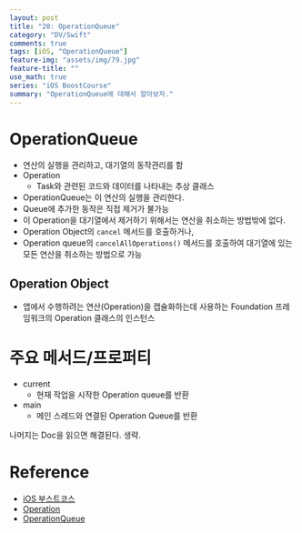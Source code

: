 ```yaml
---
layout: post
title: "20: OperationQueue"
category: "DV/Swift"
comments: true
tags: [iOS, "OperationQueue"]
feature-img: "assets/img/79.jpg"
feature-title: ""
use_math: true
series: "iOS BoostCourse"
summary: "OperationQueue에 대해서 알아보자."
---
```


# OperationQueue
* 연산의 실행을 관리하고, 대기열의 동작관리를 함
* Operation
  * Task와 관련된 코드와 데이터를 나타내는 추상 클래스
* OperationQueue는 이 연산의 실행을 관리한다.
* Queue에 추가한 동작은 직접 제거가 불가능
* 이 Operation을 대기열에서 제거하기 위해서는 연산을 취소하는 방법밖에 없다.
* Operation Object의 `cancel` 메서드를 호출하거나,
* Operation queue의 `cancelAllOperations()` 메서드를 호출하여 대기열에 있는 모든 연산을 취소하는 방법으로 가능

## Operation Object

* 앱에서 수행하려는 연산(Operation)을 캡슐화하는데 사용하는 Foundation 프레임워크의 Operation 클래스의 인스턴스

# 주요 메서드/프로퍼티

* current
  * 현재 작업을 시작한 Operation queue를 반환
* main
  * 메인 스레드와 연결된 Operation Queue를 반환

나머지는 Doc을 읽으면 해결된다. 생략.

# Reference

* [iOS 부스트코스](https://www.boostcourse.org/mo326/lecture/16898/?isDesc=false)
* [Operation](https://developer.apple.com/documentation/foundation/operation)
* [OperationQueue](https://developer.apple.com/documentation/foundation/operationqueue)
